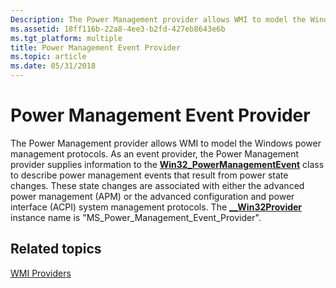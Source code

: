 ```yaml
---
Description: The Power Management provider allows WMI to model the Windows power management protocols.
ms.assetid: 18ff116b-22a8-4ee3-b2fd-427eb8643e6b
ms.tgt_platform: multiple
title: Power Management Event Provider
ms.topic: article
ms.date: 05/31/2018
---
```


# Power Management Event Provider

The Power Management provider allows WMI to model the Windows power management protocols. As an event provider, the Power Management provider supplies information to the [**Win32\_PowerManagementEvent**](win32-powermanagementevent.md) class to describe power management events that result from power state changes. These state changes are associated with either the advanced power management (APM) or the advanced configuration and power interface (ACPI) system management protocols. The [**\_\_Win32Provider**](https://docs.microsoft.com/windows/desktop/WmiSdk/--win32provider) instance name is "MS\_Power\_Management\_Event\_Provider".

## Related topics

<dl> <dt>

[WMI Providers](https://docs.microsoft.com/windows/desktop/WmiSdk/wmi-providers)
</dt> </dl>

 

 



